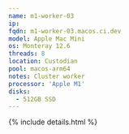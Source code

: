 ```yaml
---
name: m1-worker-03
ip:
fqdn: m1-worker-03.macos.ci.dev
model: Apple Mac Mini
os: Monteray 12.6
threads: 8
location: Custodian
pool: macos-arm64
notes: Cluster worker
processor: 'Apple M1'
disks:
  - 512GB SSD
---
```

{% include details.html %} 

